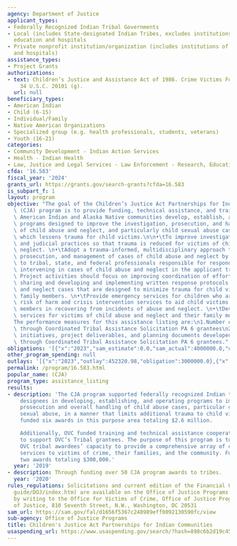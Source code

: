```yaml
---
agency: Department of Justice
applicant_types:
- Federally Recognized Indian Tribal Governments
- Local (includes State-designated Indian Tribes, excludes institutions of higher
  education and hospitals
- Private nonprofit institution/organization (includes institutions of higher education
  and hospitals)
assistance_types:
- Project Grants
authorizations:
- text: Children’s Justice and Assistance Act of 1986. Crime Victims Fund U.S.C. &sect;
    34 U.S.C. 20101 (g).
  url: null
beneficiary_types:
- American Indian
- Child (6-15)
- Individual/Family
- Native American Organizations
- Specialized group (e.g. health professionals, students, veterans)
- Youth (16-21)
categories:
- Community Development - Indian Action Services
- Health - Indian Health
- Law, Justice and Legal Services - Law Enforcement - Research, Education, Training
cfda: '16.583'
fiscal_year: '2024'
grants_url: https://grants.gov/search-grants?cfda=16.583
is_subpart_f: 1
layout: program
objective: "The goal of the Children’s Justice Act Partnerships for Indian Communities\
  \ (CJA) program is to provide funding, technical assistance, and training to help\
  \ American Indian and Alaska Native communities develop, establish, and operate\
  \ programs designed to improve the investigation, prosecution, and handling of cases\
  \ of child abuse and neglect, and particularly child sexual abuse cases, in a manner\
  \ which lessens trauma for child victims.\n\n•\tTo improve investigative, prosecutorial,\
  \ and judicial practices so that trauma is reduced for victims of child abuse and\
  \ neglect. \n•\tAdopt a trauma-informed, multidisciplinary approach to the investigation,\
  \ prosecution, and management of cases of child abuse and neglect by providing training\
  \ to tribal, state, and federal professionals responsible for responding to and\
  \ intervening in cases of child abuse and neglect in the applicant tribal community.\
  \ Project activities should focus on improving coordination of efforts through information\
  \ sharing and developing and implementing written response protocols for child abuse\
  \ and neglect cases that are designed to minimize trauma for child victims and their\
  \ family members. \n•\tProvide emergency services for children who are at imminent\
  \ risk of harm and crisis intervention services to aid child victims and their family\
  \ members in recovering from incidents of abuse and neglect. \n•\tDevelop specialized\
  \ services for victims of child abuse and neglect and their family members.\n\n\
  The performance measures for this assistance listing are:\n1.Number of victims served\
  \ through Coordinated Tribal Assistance Solicitation PA 6 grantees\n2.Number of\
  \ initiatives, project deliverables, and planning documents developed or enhanced\
  \ through Coordinated Tribal Assistance Solicitation PA 6 grantees."
obligations: '[{"x":"2023","sam_estimate":0.0,"sam_actual":4000000.0,"usa_spending_actual":2550000.0},{"x":"2024","sam_estimate":0.0,"sam_actual":4000000.0,"usa_spending_actual":2255407.44},{"x":"2025","sam_estimate":0.0,"sam_actual":0.0,"usa_spending_actual":0.0}]'
other_program_spending: null
outlays: '[{"x":"2023","outlay":452320.98,"obligation":3000000.0},{"x":"2024","outlay":0.0,"obligation":2698036.0},{"x":"2025","outlay":0.0,"obligation":0.0}]'
permalink: /program/16.583.html
popular_name: (CJA)
program_type: assistance_listing
results:
- description: 'The CJA program supported federally recognized Indian tribes or authorized
    designees in developing, establishing, and operating programs to improve the investigation,
    prosecution and overall handling of child abuse cases, particular cases of child
    sexual abuse, in a manner that limits additional trauma to child victims. OVC
    funded six awards in this purpose area totaling $2.6 million.

    Additionally, OVC funded training and technical assistance cooperative agreements
    to support OVC’s Tribal grantees. The purpose of this program is to enhance all
    OVC tribal awardees’ capacity to provide a comprehensive array of culturally appropriate
    services to victims of crime, their families, and the community. Funding supported
    two awards totaling $300,000.'
  year: '2019'
- description: Through funding over 50 CJA program awards to tribes.
  year: '2020'
rules_regulations: Solicitations and current edition of the Financial Guide (ojp.gov/financial
  guide/DOJ/index.htm) are available on the Office of Justice Programs’ website, or
  by writing to the Office for Victims of Crime, Office of Justice Programs, Department
  of Justice, 810 Seventh Street, N.W., Washington, DC 20531
sam_url: https://sam.gov/fal/d1656f5367c248989eff0092130590fc/view
sub-agency: Office of Justice Programs
title: Children's Justice Act Partnerships for Indian Communities
usaspending_url: https://www.usaspending.gov/search/?hash=898c6b2d19c45e9f3c4bd53e8305ebf9
---
```


